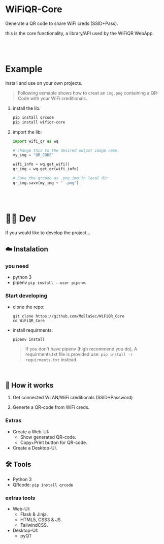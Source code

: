 # WiFiQR-Core

Generate a QR code to share WiFi creds (SSID+Pass).

this is the core functionality, a library/API used by the WiFiQR WebApp.

<br>
<br>

# Example

Install and use on your own projects.

> Following exmaple shows how to creat an `img.png` containing a QR-Code with your WiFi creditionals.

1. install the lib:

   ```bash
   pip install qrcode
   pip install wifiqr-core
   ```

2. import the lib:

   ```python
   import wifi_qr as wq

   # change this to the desired output image name.
   my_img = "QR_CODE"

   wifi_info = wq.get_wifi()
   qr_img = wq.get_qr(wifi_info)

   # Save the qrcode as .png img in local dir
   qr_img.save(my_img + " .png")
   ```

<br>
<br>

# 👨‍💻 Dev

If you would like to develop the project...

## ☁️ Instalation

### you need

- python 3
- pipenv `pip install --user pipenv`. 

### Start developing

- clone the repo:

  ```shell
  git clone https://github.com/MoElaSec/WiFiQR_Core
  cd WiFiQR_Core
  ```

- install requirments:

  ```shell
  pipenv install
  ```
    > If you don't have pipenv (high recommend you do), A requirments.txt file is provided use:
        `pip install -r requirments.txt` instead.

<br>

## 🧐 How it works

1. Get connected WLAN/WiFi creditionals (SSID+Password)

2. Generte a QR-code from WiFi creds.

### Extras

- Create a Web-UI:
  - Show generated QR-code.
  - Copy+Print button for QR-code.
- Create a Desktop-UI.

## 🛠 Tools

- Python 3
- QRcode: `pip install qrcode`

### extras tools

- Web-UI:
  - Flask & Jinja.
  - HTML5, CSS3 & JS.
  - TailwindCSS.
- Desktop-UI:
  - pyQT
